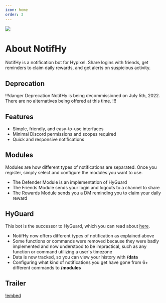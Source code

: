```yaml
---
icon: home
order: 3
---
```

![](https://i.imgur.com/EpnBH0u.png)

# About NotifHy
NotifHy is a notification bot for Hypixel. Share logins with friends, get reminders to claim daily rewards, and get alerts on suspicious activity.

## Deprecation
!!!danger Deprecation
NotifHy is being decommissioned on July 5th, 2022. There are no alternatives being offered at this time.
!!!

## Features
- Simple, friendly, and easy-to-use interfaces
- Minimal Discord permissions and scopes required
- Quick and responsive notifications

## Modules
Modules are how different types of notifications are separated. Once you register, simply select and configure the modules you want to use.
- The Defender Module is an implementation of HyGuard
- The Friends Module sends your login and logouts to a channel to share
- The Rewards Module sends you a DM reminding you to claim your daily reward

## HyGuard
This bot is the successor to HyGuard, which you can read about [here](https://hypixel.net/threads/discord-bot-hyguard-a-bot-that-monitors-your-account-24-7.4368395/ "Hypixel Forums").
- NotifHy now offers different types of notification as explained above
- Some functions or commands were removed because they were badly implemented and now understood to be impractical, such as any function or command utilizing a user's timezone
- Data is now tracked, so you can view your history with **/data**
- Configuring what kind of notifications you get have gone from 6+ different commands to **/modules**

## Trailer
[!embed](https://youtu.be/_yAVuZBMcdk)